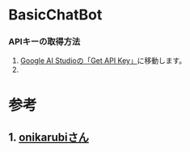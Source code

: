 # BasicChatBot

### APIキーの取得方法

1. [Google AI Studioの「Get API Key」](https://aistudio.google.com/app/apikey)に移動します。
2. 
# 参考
## 1. [onikarubiさん](https://github.com/onikarubi/genai/blob/master/main.js)
